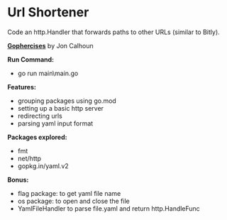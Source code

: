 # Url Shortener

Code an http.Handler that forwards paths to other URLs (similar to Bitly).

**[Gophercises](https://courses.calhoun.io/courses/cor_gophercises)**  by Jon Calhoun

**Run Command:**

- go run main\main.go

**Features:**

- grouping packages using go.mod
- setting up a basic http server
- redirecting urls
- parsing yaml input format

**Packages explored:**

- fmt
- net/http
- gopkg.in/yaml.v2

**Bonus:**

- flag package: to get yaml file name
- os package: to open and close the file
- YamlFileHandler to parse file.yaml and return http.HandleFunc
